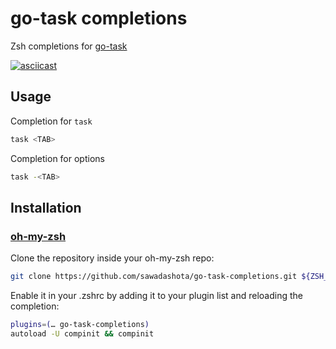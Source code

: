 # go-task completions

Zsh completions for [go-task](https://github.com/go-task/task)

[![asciicast](https://asciinema.org/a/MZn6pzx7DUTMt1y3pCnEtNi1W.png)](https://asciinema.org/a/MZn6pzx7DUTMt1y3pCnEtNi1W)

## Usage

Completion for `task`

```bash
task <TAB>
```

Completion for options


```bash
task -<TAB>
```

## Installation

### [oh-my-zsh](http://github.com/robbyrussell/oh-my-zsh)

Clone the repository inside your oh-my-zsh repo:
```bash
git clone https://github.com/sawadashota/go-task-completions.git ${ZSH_CUSTOM:=~/.oh-my-zsh/custom}/plugins/go-task-completions
```

Enable it in your .zshrc by adding it to your plugin list and reloading the completion:
```bash
plugins=(… go-task-completions)
autoload -U compinit && compinit
```
